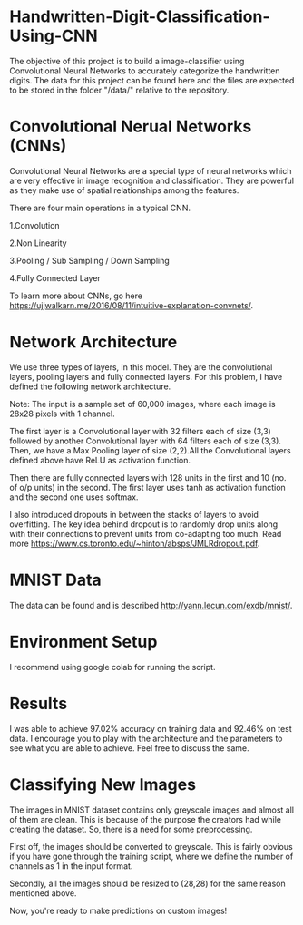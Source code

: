 # Handwritten-Digit-Classification-Using-CNN
The objective of this project is to build a image-classifier using Convolutional Neural Networks to accurately categorize the handwritten digits. The data for this project can be found here and the files are expected to be stored in the folder "/data/" relative to the repository.

# Convolutional Nerual Networks (CNNs)
Convolutional Neural Networks are a special type of neural networks which are very effective in image recognition and classification. They are powerful as they make use of spatial relationships among the features.

There are four main operations in a typical CNN.

1.Convolution

2.Non Linearity

3.Pooling / Sub Sampling / Down Sampling

4.Fully Connected Layer

To learn more about CNNs, go here https://ujjwalkarn.me/2016/08/11/intuitive-explanation-convnets/.

# Network Architecture
We use three types of layers, in this model. They are the convolutional layers, pooling layers and fully connected layers. For this problem, I have defined the following network architecture.

Note: The input is a sample set of 60,000 images, where each image is 28x28 pixels with 1 channel.

The first layer is a Convolutional layer with 32 filters each of size (3,3) followed by another Convolutional layer with 64 filters each of size (3,3). Then, we have a Max Pooling layer of size (2,2).All the Convolutional layers defined above have ReLU as activation function.

Then there are fully connected layers with 128 units in the first and 10 (no. of o/p units) in the second. The first layer uses tanh as activation function and the second one uses softmax.

I also introduced dropouts in between the stacks of layers to avoid overfitting. The key idea behind dropout is to randomly drop units along with their connections to prevent units from co-adapting too much. Read more https://www.cs.toronto.edu/~hinton/absps/JMLRdropout.pdf.

# MNIST Data
The data can be found and is described http://yann.lecun.com/exdb/mnist/.

# Environment Setup
I recommend using google colab for running the script. 

# Results
I was able to achieve 97.02% accuracy on training data and 92.46% on test data. I encourage you to play with the architecture and the parameters to see what you are able to achieve. Feel free to discuss the same.

# Classifying New Images
The images in MNIST dataset contains only greyscale images and almost all of them are clean. This is because of the purpose the creators had while creating the dataset. So, there is a need for some preprocessing.

First off, the images should be converted to greyscale. This is fairly obvious if you have gone through the training script, where we define the number of channels as 1 in the input format.

Secondly, all the images should be resized to (28,28) for the same reason mentioned above.

Now, you're ready to make predictions on custom images!
